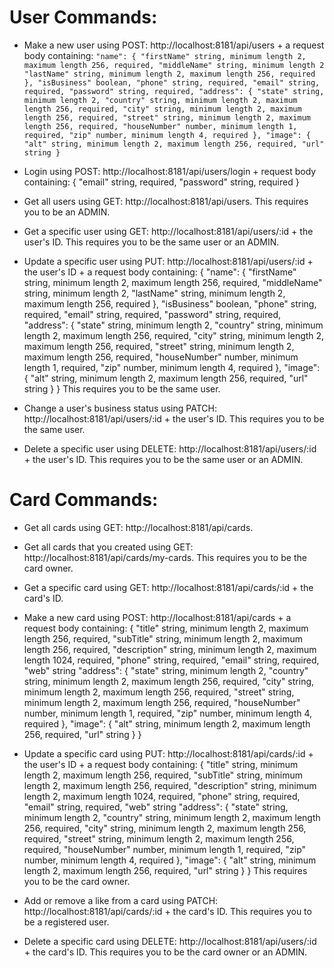# User Commands:
* Make a new user using POST: http://localhost:8181/api/users + a request body containing:
`
    "name":
    {
        "firstName" string, minimum length 2, maximum length 256, required,
        "middleName" string, minimum length 2
        "lastName" string, minimum length 2, maximum length 256, required
    },
    "isBusiness" boolean,
    "phone" string, required,
    "email" string, required,
    "password" string, required,
    "address":
    {
        "state" string, minimum length 2,
        "country" string, minimum length 2, maximum length 256, required,
        "city" string, minimum length 2, maximum length 256, required,
        "street" string, minimum length 2, maximum length 256, required,
        "houseNumber" number, minimum length 1, required,
        "zip" number, minimum length 4, required
    },
    "image":
    {
        "alt" string, minimum length 2, maximum length 256, required,
        "url" string
    }
`

* Login using POST: http://localhost:8181/api/users/login + request body containing:
{
    "email" string, required,
    "password" string, required
}

* Get all users using GET: http://localhost:8181/api/users. This requires you to be an ADMIN.

* Get a specific user using GET: http://localhost:8181/api/users/:id + the user's ID. This requires you to be the same user or an ADMIN.

* Update a specific user using PUT: http://localhost:8181/api/users/:id + the user's ID + a request body containing:
{
    "name":
    {
        "firstName" string, minimum length 2, maximum length 256, required,
        "middleName" string, minimum length 2,
        "lastName" string, minimum length 2, maximum length 256, required
    },
    "isBusiness" boolean,
    "phone" string, required,
    "email" string, required,
    "password" string, required,
    "address":
    {
        "state" string, minimum length 2,
        "country" string, minimum length 2, maximum length 256, required,
        "city" string, minimum length 2, maximum length 256, required,
        "street" string, minimum length 2, maximum length 256, required,
        "houseNumber" number, minimum length 1, required,
        "zip" number, minimum length 4, required
    },
    "image":
    {
        "alt" string, minimum length 2, maximum length 256, required,
        "url" string
    }
}
This requires you to be the same user.

* Change a user's business status using PATCH: http://localhost:8181/api/users/:id + the user's ID. This requires you to be the same user.

* Delete a specific user using DELETE: http://localhost:8181/api/users/:id + the user's ID. This requires you to be the same user or an ADMIN.

# Card Commands:
* Get all cards using GET: http://localhost:8181/api/cards.

* Get all cards that you created using GET: http://localhost:8181/api/cards/my-cards. This requires you to be the card owner.

* Get a specific card using GET: http://localhost:8181/api/cards/:id + the card's ID.

* Make a new card using POST: http://localhost:8181/api/cards + a request body containing:
{
    "title" string, minimum length 2, maximum length 256, required,
    "subTitle" string, minimum length 2, maximum length 256, required,
    "description" string, minimum length 2, maximum length 1024, required,
    "phone" string, required,
    "email" string, required,
    "web" string
    "address":
    {
        "state" string, minimum length 2,
        "country" string, minimum length 2, maximum length 256, required,
        "city" string, minimum length 2, maximum length 256, required,
        "street" string, minimum length 2, maximum length 256, required,
        "houseNumber" number, minimum length 1, required,
        "zip" number, minimum length 4, required
    },
    "image":
    {
        "alt" string, minimum length 2, maximum length 256, required,
        "url" string
    }
}

* Update a specific card using PUT: http://localhost:8181/api/cards/:id + the user's ID + a request body containing:
{
    "title" string, minimum length 2, maximum length 256, required,
    "subTitle" string, minimum length 2, maximum length 256, required,
    "description" string, minimum length 2, maximum length 1024, required,
    "phone" string, required,
    "email" string, required,
    "web" string
    "address":
    {
        "state" string, minimum length 2,
        "country" string, minimum length 2, maximum length 256, required,
        "city" string, minimum length 2, maximum length 256, required,
        "street" string, minimum length 2, maximum length 256, required,
        "houseNumber" number, minimum length 1, required,
        "zip" number, minimum length 4, required
    },
    "image":
    {
        "alt" string, minimum length 2, maximum length 256, required,
        "url" string
    }
}
This requires you to be the card owner.

* Add or remove a like from a card using PATCH: http://localhost:8181/api/cards/:id + the card's ID. This requires you to be a registered user.

* Delete a specific card using DELETE: http://localhost:8181/api/users/:id + the card's ID. This requires you to be the card owner or an ADMIN.